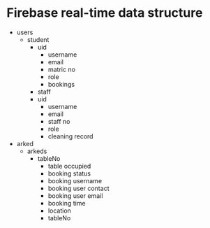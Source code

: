 
<h1>Firebase real-time data structure</h1>

- users
	- student
		- uid
			- username
			- email
 			- matric no
 			- role
 			- bookings
     	- staff
 		- uid
 			- username
 			- email
 			- staff no
 			- role 
			- cleaning record
- arked
	- arkeds
		- tableNo
			- table occupied
			- booking status
			- booking username
			- booking user contact
			- booking user email
			- booking time
			- location
			- tableNo		
